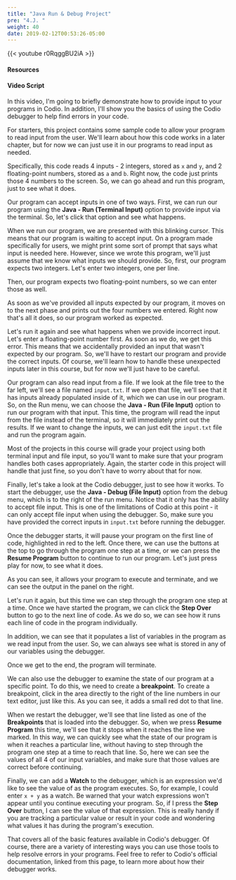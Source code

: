 ```yaml
---
title: "Java Run & Debug Project"
pre: "4.J. "
weight: 40
date: 2019-02-12T00:53:26-05:00
---
```


{{< youtube r0RqggBU2iA >}}

#### Resources

#### Video Script

In this video, I'm going to briefly demonstrate how to provide input to your programs in Codio. In addition, I'll show you the basics of using the Codio debugger to help find errors in your code.

For starters, this project contains some sample code to allow your program to read input from the user. We'll learn about how this code works in a later chapter, but for now we can just use it in our programs to read input as needed.

Specifically, this code reads 4 inputs - 2 integers, stored as `x` and `y`, and 2 floating-point numbers, stored as `a` and `b`. Right now, the code just prints those 4 numbers to the screen. So, we can go ahead and run this program, just to see what it does.

Our program can accept inputs in one of two ways. First, we can run our program using the **Java - Run (Terminal Input)** option to provide input via the terminal. So, let's click that option and see what happens.

When we run our program, we are presented with this blinking cursor. This means that our program is waiting to accept input. On a program made specifically for users, we might print some sort of prompt that says what input is needed here. However, since we wrote this program, we'll just assume that we know what inputs we should provide. So, first, our program expects two integers. Let's enter two integers, one per line.

Then, our program expects two floating-point numbers, so we can enter those as well.

As soon as we've provided all inputs expected by our program, it moves on to the next phase and prints out the four numbers we entered. Right now that's all it does, so our program worked as expected.

Let's run it again and see what happens when we provide incorrect input. Let's enter a floating-point number first. As soon as we do, we get this error. This means that we accidentally provided an input that wasn't expected by our program. So, we'll have to restart our program and provide the correct inputs. Of course, we'll learn how to handle these unexpected inputs later in this course, but for now we'll just have to be careful.

Our program can also read input from a file. If we look at the file tree to the far left, we'll see a file named `input.txt`. If we open that file, we'll see that it has inputs already populated inside of it, which we can use in our program. So, on the Run menu, we can choose the **Java - Run (File Input)** option to run our program with that input. This time, the program will read the input from the file instead of the terminal, so it will immediately print out the results. If we want to change the inputs, we can just edit the `input.txt` file and run the program again.

Most of the projects in this course will grade your project using both terminal input and file input, so you'll want to make sure that your program handles both cases appropriately. Again, the starter code in this project will handle that just fine, so you don't have to worry about that for now.

Finally, let's take a look at the Codio debugger, just to see how it works. To start the debugger, use the **Java - Debug (File Input)** option from the debug menu, which is to the right of the run menu. Notice that it only has the ability to accept file input. This is one of the limitations of Codio at this point - it can only accept file input when using the debugger. So, make sure you have provided the correct inputs in `input.txt` before running the debugger.

Once the debugger starts, it will pause your program on the first line of code, highlighted in red to the left. Once there, we can use the buttons at the top to go through the program one step at a time, or we can press the **Resume Program** button to continue to run our program. Let's just press play for now, to see what it does.

As you can see, it allows your program to execute and terminate, and we can see the output in the panel on the right.

Let's run it again, but this time we can step through the program one step at a time. Once we have started the program, we can click the **Step Over** button to go to the next line of code. As we do so, we can see how it runs each line of code in the program individually.

In addition, we can see that it populates a list of variables in the program as we read input from the user. So, we can always see what is stored in any of our variables using the debugger.

Once we get to the end, the program will terminate.

We can also use the debugger to examine the state of our program at a specific point. To do this, we need to create a **breakpoint**. To create a breakpoint, click in the area directly to the right of the line numbers in our text editor, just like this. As you can see, it adds a small red dot to that line.

When we restart the debugger, we'll see that line listed as one of the **Breakpoints** that is loaded into the debugger. So, when we press **Resume Program** this time, we'll see that it stops when it reaches the line we marked. In this way, we can quickly see what the state of our program is when it reaches a particular line, without having to step through the program one step at a time to reach that line. So, here we can see the values of all 4 of our input variables, and make sure that those values are correct before continuing.

Finally, we can add a **Watch** to the debugger, which is an expression we'd like to see the value of as the program executes. So, for example, I could enter `x + y` as a watch. Be warned that your watch expressions won't appear until you continue executing your program. So, if I press the **Step Over** button, I can see the value of that expression. This is really handy if you are tracking a particular value or result in your code and wondering what values it has during the program's execution.

That covers all of the basic features available in Codio's debugger. Of course, there are a variety of interesting ways you can use those tools to help resolve errors in your programs. Feel free to refer to Codio's official documentation, linked from this page, to learn more about how their debugger works.
